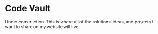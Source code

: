 # Code Vault

Under construction. This is where all of the solutions, ideas, and projects I want to share on my website will live.
